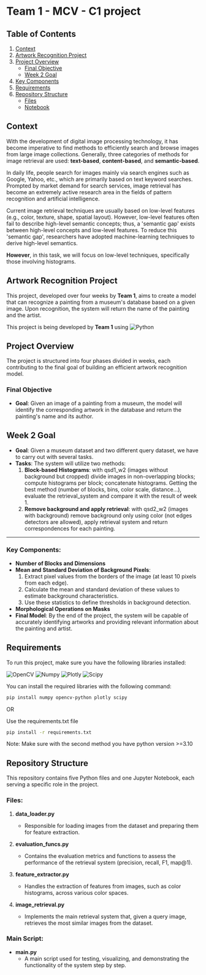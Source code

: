 # Team 1 - MCV - C1 project

## Table of Contents
1. [Context](#context)
2. [Artwork Recognition Project](#artwork-recognition-project)
3. [Project Overview](#project-overview)
   - [Final Objective](#final-objective)
   - [Week 2 Goal](#week-2-goal)
4. [Key Components](#key-components)
5. [Requirements](#requirements)
6. [Repository Structure](#repository-structure)
   - [Files](#files)
   - [Notebook](#notebook)

## Context

With the development of digital image processing technology, it has become imperative to find methods to efficiently search and browse images from large image collections. Generally, three categories of methods for image retrieval are used: **text-based**, **content-based**, and **semantic-based**. 

In daily life, people search for images mainly via search engines such as Google, Yahoo, etc., which are primarily based on text keyword searches. Prompted by market demand for search services, image retrieval has become an extremely active research area in the fields of pattern recognition and artificial intelligence. 

Current image retrieval techniques are usually based on low-level features (e.g., color, texture, shape, spatial layout). However, low-level features often fail to describe high-level semantic concepts; thus, a 'semantic gap' exists between high-level concepts and low-level features. To reduce this 'semantic gap', researchers have adopted machine-learning techniques to derive high-level semantics.

**However**, in this task, we will focus on low-level techniques, specifically those involving histograms.

## Artwork Recognition Project

This project, developed over four weeks by **Team 1**, aims to create a model that can recognize a painting from a museum's database based on a given image. Upon recognition, the system will return the name of the painting and the artist. 

This project is being developed by **Team 1** using ![Python](https://img.shields.io/badge/Python-FFD43B?style=for-the-badge&logo=python&logoColor=blue)

## Project Overview

The project is structured into four phases divided in weeks, each contributing to the final goal of building an efficient artwork recognition model.

### Final Objective
- **Goal**: Given an image of a painting from a museum, the model will identify the corresponding artwork in the database and return the painting's name and its author.

## Week 2 Goal
- **Goal**: Given a museum dataset and two different query dataset, we have to carry out with several tasks.
- **Tasks**: The system will utilize two methods:
  1. **Block-based Histograms**: with qsd1_w2 (images without background but cropped) divide images in non-overlapping blocks; compute histograms per block; concatenate histograms. Getting the best method (number of blocks, bins, color scale, distance...), evaluate the retrieval_system and compare it with the result of week 1.
  2. **Remove background and apply retrieval**: with qsd2_w2 (images with background) remove background only using color (not edges detectors are allowed), apply retrieval system and return correspondences for each painting. 

---

### Key Components:
- **Number of Blocks and Dimensions**
- **Mean and Standard Deviation of Background Pixels**:
     1. Extract pixel values from the borders of the image (at least 10 pixels from each edge).
     2. Calculate the mean and standard deviation of these values to estimate background characteristics.
     3. Use these statistics to define thresholds in background detection.
- **Morphological Operations on Masks**
- **Final Model**: By the end of the project, the system will be capable of accurately identifying artworks and providing relevant information about the painting and artist.

## Requirements

To run this project, make sure you have the following libraries installed:

![OpenCV](https://img.shields.io/badge/OpenCV-27338e?style=for-the-badge&logo=OpenCV&logoColor=white)
![Numpy](https://img.shields.io/badge/Numpy-777BB4?style=for-the-badge&logo=numpy&logoColor=white)
![Plotly](https://img.shields.io/badge/Plotly-239120?style=for-the-badge&logo=plotly&logoColor=white)
![Scipy](https://img.shields.io/badge/scipy-FF6633?style=for-the-badge&logo=spicy&logoColor=white)

You can install the required libraries with the following command:

```bash
pip install numpy opencv-python plotly scipy
```
OR 

Use the requirements.txt file 
```bash
pip install -r requirements.txt
```
Note: Make sure with the second method you have python version >=3.10

## Repository Structure

This repository contains five Python files and one Jupyter Notebook, each serving a specific role in the project.

### Files:

1. **data_loader.py**
   - Responsible for loading images from the dataset and preparing them for feature extraction.

2. **evaluation_funcs.py**
   - Contains the evaluation metrics and functions to assess the performance of the retrieval system (precision, recall, F1, map@1).

3. **feature_extractor.py**
   - Handles the extraction of features from images, such as color histograms, across various color spaces.

4. **image_retrieval.py**
   - Implements the main retrieval system that, given a query image, retrieves the most similar images from the dataset.

### Main Script:

- **main.py**
  - A main script used for testing, visualizing, and demonstrating the functionality of the system step by step.
